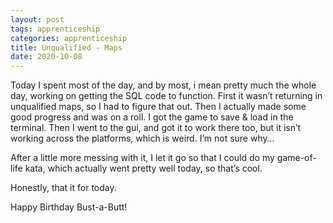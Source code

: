 ```yaml
---
layout: post 
tags: apprenticeship
categories: apprenticeship
title: Unqualified - Maps
date: 2020-10-08
---
```


Today I spent most of the day, and by most, i mean pretty much the whole day, working on getting the SQL code to function.  First it wasn’t returning in unqualified maps, so I had to figure that out.  Then I actually made some good progress and was on a roll.  I got the game to save & load in the terminal.  Then I went to the gui, and got it to work there too, but it isn’t working across the platforms, which is weird.  I’m not sure why…

After a little more messing with it, I let it go so that I could do my game-of-life kata, which actually went pretty well today, so that’s cool.

Honestly, that it for today.

Happy Birthday Bust-a-Butt!  

